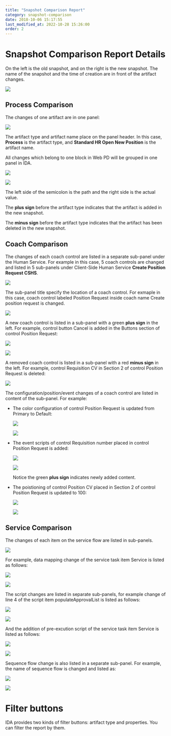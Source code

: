 ```yaml
---
title: "Snapshot Comparison Report"
category: snapshot-comparison
date: 2018-10-06 15:17:55
last_modified_at: 2022-10-28 15:26:00
order: 2
---
```


# Snapshot Comparison Report Details

On the left is the old snapshot, and on the right is the new snapshot. The name of the snapshot and the time of creation are in front of the artifact changes.

![][snanshot-comparison-name-of-snapshot]

## Process Comparison
The changes of one artifact are in one panel:

![][snapshot-comparison-artifact-changes]

The artifact type and artifact name place on the panel header. In this case, **Process** is the artifact type, and **Standard HR Open New Position** is the artifact name.

All changes which belong to one block in Web PD will be grouped in one panel in IDA.

![][bpm-changes]

![][change-in-ida]

The left side of the semicolon is the path and the right side is the actual value.

The **plus sign** before the artifact type indicates that the artifact is added in the new snapshot.

The **minus sign** before the artifact type indicates that the artifact has been deleted in the new snapshot.

## Coach Comparison

The changes of each coach control are listed in a separate sub-panel under the Human Service. For example in this case, 5 coach controls are changed and listed in 5 sub-panels under Client-Side Human Service **Create Position Request CSHS**.

![][snapshot-comparison-coach-changes]

The sub-panel title specify the location of a coach control. For exmaple in this case, coach control labeled Position Request inside coach name Create position request is changed.

![][snapshot-comparison-coach-control-changes]

A new coach control is listed in a sub-panel with a green **plus sign** in the left. For example, control button Cancel is added in the Buttons section of control Position Request:

![][snapshot-comparison-coach-control-added-webpd]

![][snapshot-comparison-coach-control-added]

A removed coach control is listed in a sub-panel with a red **minus sign** in the left. For example, control Requisition CV in Section 2 of control Position Request is deleted:

![][snapshot-comparison-coach-control-deleted]

The configuration/position/event changes of a coach control are listed in content of the sub-panel. For example:

- The color configuration of control Position Request is updated from Primary to Default:

  ![][snapshot-comparison-coach-control-config-changes-webpd]

  ![][snapshot-comparison-coach-control-config-changes]

- The event scripts of control Requisition number placed in control Position Request is added: 

  ![][snapshot-comparison-coach-control-event-changes-webpd]

  ![][snapshot-comparison-coach-control-event-changes]

  Notice the green **plus sign** indicates newly added content.

- The poistioning of control Position CV placed in Section 2 of control Position Request is updated to 100:
 
  ![][snapshot-comparison-coach-control-positioning-changes-webpd]

  ![][snapshot-comparison-coach-control-positioning-changes]

## Service Comparison

The changes of each item on the service flow are listed in sub-panels.

  ![][snapshot-comparison-sf-changes]

For example, data mapping change of the service task item Service is listed as follows:

  ![][snapshot-comparison-sf-mapping-changes-webpd]
 
  ![][snapshot-comparison-sf-mapping-changes]

The script changes are listed in separate sub-panels, for example change of line 4 of the script item populateApprovalList is listed as follows:

  ![][snapshot-comparison-sf-script-changes-webpd]
 
  ![][snapshot-comparison-sf-script-changes]
  
And the addition of pre-excution script of the service task item Service is listed as follows:

  ![][snapshot-comparison-sf-prescript-changes-webpd]
 
  ![][snapshot-comparison-sf-prescript-changes]

Sequence flow change is also listed in a separate sub-panel. For example, the name of sequence flow is changed and listed as:

  ![][snapshot-comparison-sf-sequence-changes-webpd]
 
  ![][snapshot-comparison-sf-sequence-changes]


# Filter buttons

IDA provides two kinds of filter buttons: artifact type and properties. You can filter the report by them.


[bpm-changes]: ../images/snapshot-comparison/bpm-changes.png
[change-in-ida]: ../images/snapshot-comparison/change-in-ida.png
[snapshot-comparison-artifact-changes]: ../images/snapshot-comparison/snapshot-comparison-artifact-changes.png
[snapshot-comparison-report]: ../images/snapshot-comparison/snapshot-comparison-report.png
[snanshot-comparison-name-of-snapshot]: ../images/snapshot-comparison/snanshot-comparison-name-of-snapshot.png
[snapshot-comparison-coach-changes]: ../images/snapshot-comparison/snapshot-comparison-coach-changes.png
[snapshot-comparison-coach-control-changes]: ../images/snapshot-comparison/snapshot-comparison-coach-control-changes.png
[snapshot-comparison-coach-control-config-changes]: ../images/snapshot-comparison/snapshot-comparison-coach-control-config-changes.png
[snapshot-comparison-coach-control-config-changes-webpd]: ../images/snapshot-comparison/snapshot-comparison-coach-control-config-changes-webpd.png
[snapshot-comparison-coach-control-event-changes]: ../images/snapshot-comparison/snapshot-comparison-coach-control-event-changes.png
[snapshot-comparison-coach-control-event-changes-webpd]: ../images/snapshot-comparison/snapshot-comparison-coach-control-event-changes-webpd.png
[snapshot-comparison-coach-control-positioning-changes]: ../images/snapshot-comparison/snapshot-comparison-coach-control-positioning-changes.png
[snapshot-comparison-coach-control-positioning-changes-webpd]: ../images/snapshot-comparison/snapshot-comparison-coach-control-positioning-changes-webpd.png
[snapshot-comparison-coach-control-added]: ../images/snapshot-comparison/snapshot-comparison-coach-control-added.png
[snapshot-comparison-coach-control-added-webpd]: ../images/snapshot-comparison/snapshot-comparison-coach-control-added-webpd.png
[snapshot-comparison-coach-control-deleted]: ../images/snapshot-comparison/snapshot-comparison-coach-control-deleted.png
[snapshot-comparison-sf-changes]: ../images/snapshot-comparison/snapshot-comparison-sf-changes.png
[snapshot-comparison-sf-script-changes]: ../images/snapshot-comparison/snapshot-comparison-sf-script-changes.png
[snapshot-comparison-sf-script-changes-webpd]: ../images/snapshot-comparison/snapshot-comparison-sf-script-changes-webpd.png
[snapshot-comparison-sf-prescript-changes]: ../images/snapshot-comparison/snapshot-comparison-sf-prescript-changes.png
[snapshot-comparison-sf-prescript-changes-webpd]: ../images/snapshot-comparison/snapshot-comparison-sf-prescript-changes-webpd.png
[snapshot-comparison-sf-sequence-changes]: ../images/snapshot-comparison/snapshot-comparison-sf-sequence-changes.png
[snapshot-comparison-sf-sequence-changes-webpd]: ../images/snapshot-comparison/snapshot-comparison-sf-sequence-changes-webpd.png
[snapshot-comparison-sf-mapping-changes]: ../images/snapshot-comparison/snapshot-comparison-sf-mapping-changes.png
[snapshot-comparison-sf-mapping-changes-webpd]: ../images/snapshot-comparison/snapshot-comparison-sf-mapping-changes-webpd.png